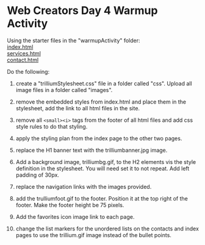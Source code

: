 # Web Creators Day 4 Warmup Activity

Using the starter files in the "warmupActivity" folder:<br>
[index.html](index.html)<br>
[services.html](services.html)<br>
[contact.html](contact.html)<br>

Do the following:

1. create a "trilliumStylesheet.css" file in a folder called "css". Upload all image files in a folder called "images".

2. remove the embedded styles from index.html and place them in the stylesheet, add the link to all html files in the site.

3. remove all `<small><i>` tags from the footer of all html files and add css style rules to do that styling.

4. apply the styling plan from the index page to the other two pages.

5. replace the H1 banner text with the trilliumbanner.jpg image. 

6. Add a background image, trilliumbg.gif, to the H2 elements vis the style definition in the stylesheet.
   You will need set it to not repeat. Add left padding of 30px.

7. replace the navigation links with the images provided.

8. add the trulliumfoot.gif to the footer. Position it at the top right of the footer. Make the footer height be 75 pixels.

9. Add the favorites icon image link to each page.

10. change the list markers for the unordered lists on the contacts and index pages to use the trillium.gif image instead of the bullet points.

